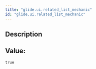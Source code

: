 ```yaml
---
title: "glide.ui.related_list_mechanic"
id: "glide.ui.related_list_mechanic"
---
```

## Description



## Value: 
```
true
```